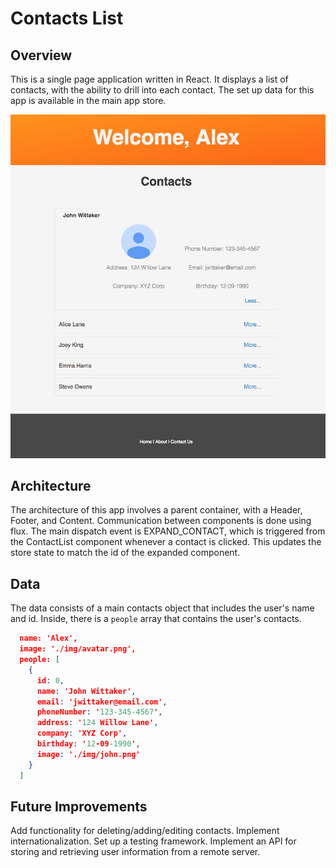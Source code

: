 # Contacts List 

## Overview 
This is a single page application written in React. It displays a list of contacts, with the ability to drill into each contact. The set up data for this app is available in the main app store.  

![Overview](/src/flux/data/img/overview.png?raw=true)

## Architecture 
The architecture of this app involves a parent container, with a Header, Footer, and Content. Communication between components is done using flux. The main dispatch event is EXPAND_CONTACT, which is triggered from the ContactList component whenever a contact is clicked. This updates the store state to match the id of the expanded component. 

## Data 
The data consists of a main contacts object that includes the user's name and id. Inside, there is a `people` array that contains the user's contacts. 

  ```json  
    name: 'Alex',
    image: './img/avatar.png',
    people: [
      {
        id: 0,
        name: 'John Wittaker',
        email: 'jwittaker@email.com',
        phoneNumber: '123-345-4567',
        address: '124 Willow Lane',
        company: 'XYZ Corp',
        birthday: '12-09-1990',
        image: './img/john.png'
      }
    ]
 ```

## Future Improvements
Add functionality for deleting/adding/editing contacts. Implement internationalization. Set up a testing framework. Implement an API for storing and retrieving user information from a remote server. 


